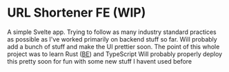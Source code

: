 # URL Shortener FE (WIP)
A simple Svelte app. Trying to follow as many industry standard practices as possible as I've worked primarily on backend stuff so far.
Will probably add a bunch of stuff and make the UI prettier soon.
The point of this whole project was to learn Rust ([BE](https://github.com/M-Faraz3110/url-shortener)) and TypeScript
Will probably properly deploy this pretty soon for fun with some new stuff I havent used before